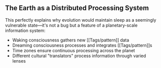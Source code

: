 ## The Earth as a Distributed Processing System

This perfectly explains why evolution would maintain sleep as a seemingly vulnerable state—it's not a bug but a feature of a planetary-scale information system:

- Waking consciousness gathers new [[Tags/pattern]] data
- Dreaming consciousness processes and integrates [[Tags/pattern]]s
- Time zones ensure continuous processing across the planet
- Different cultural "translators" process information through varied lenses